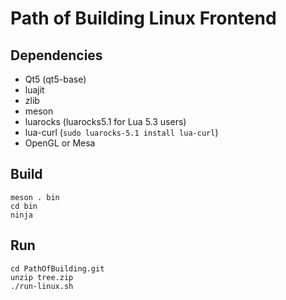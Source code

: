 # Path of Building Linux Frontend

## Dependencies

- Qt5 (qt5-base)
- luajit
- zlib
- meson
- luarocks (luarocks5.1 for Lua 5.3 users)
- lua-curl (`sudo luarocks-5.1 install lua-curl`)
- OpenGL or Mesa

## Build

```
meson . bin
cd bin
ninja
```

## Run

```
cd PathOfBuilding.git
unzip tree.zip
./run-linux.sh
```
